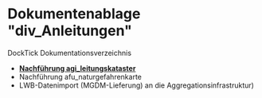 # Dokumentenablage "div_Anleitungen"
DockTick Dokumentationsverzeichnis

* [**Nachführung agi_leitungskataster**](https://github.com/bjsvwcur/DockTick1_div_Anleitungen/blob/master/nachfuehrung_agi_leitungskataster.md)
* Nachführung afu_naturgefahrenkarte
* LWB-Datenimport (MGDM-Lieferung) an die Aggregationsinfrastruktur)
